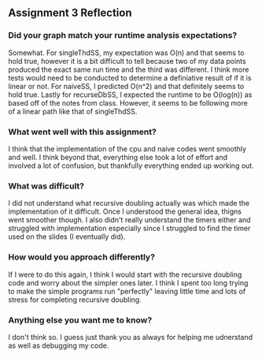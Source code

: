 ## Assignment 3 Reflection

### Did your graph match your runtime analysis expectations?
Somewhat.  For singleThdSS, my expectation was O(n) and that seems to hold true, however it is a bit difficult to tell because two of my data points produced the exact same run time and the third was different.  I think more tests would need to be conducted to determine a definiative result of if it is linear or not.  For naiveSS, I predicted O(n^2) and that definitely seems to hold true.  Lastly for recurseDbSS, I expected the runtime to be O(log(n)) as based off of the notes from class.  However, it seems to be following more of a linear path like that of singleThdSS.

### What went well with this assignment?
I think that the implementation of the cpu and naive codes went smoothly and well.  I think beyond that, everything else took a lot of effort and involved a lot of confusion, but thankfully everything ended up working out.

### What was difficult?
I did not understand what recursive doubling actually was which made the implementation of it difficult.  Once I understood the general idea, thigns went smoother though.  I also didn't really understand the timers either and struggled with implementation especially since I struggled to find the timer used on the slides (I eventually did).

### How would you approach differently?
If I were to do this again, I think I would start with the recursive doubling code and worry about the simpler ones later.  I think I spent too long trying to make the simple programs run "perfectly" leaving little time and lots of stress for completing recursive doubling.  

### Anything else you want me to know?
I don't think so.  I guess just thank you as always for helping me udnerstand as well as debugging my code.
